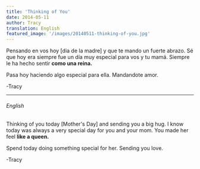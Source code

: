 ```yaml
---
title: 'Thinking of You'
date: 2014-05-11
author: Tracy
translation: English
featured_image: '/images/20140511-thinking-of-you.jpg'
---
```


Pensando en vos hoy \[dia de la madre\] y que te mando un fuerte abrazo. Sé que hoy era siempre fue un día muy especial para vos y tu mamá. Siempre le ha hecho sentir **como una reina.**

Pasa hoy haciendo algo especial para ella. Mandandote amor.

-Tracy

---

###### English

Thinking of you today \[Mother's Day\] and sending you a big hug. I know today was always a very special day for you and your mom. You made her feel **like a queen.**

Spend today doing something special for her. Sending you love.

-Tracy